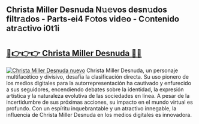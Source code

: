 ## Christa Miller Desnuda N𝚞𝚎vos desn𝚞dos filtr𝚊dos - Parts-ei4 F𝚘tos vid𝚎o - C𝚘ntenido atr𝚊ctivo i0t1i

# <h2><a href="http://mb756n.tromn.icu/?c=Christa+Miller+Desnuda">🔗👉👉👉 Christa Miller Desnuda 🔗🔗</a></h2>

[![Christa Miller Desnuda nuevo](https://i.imgur.com/pEAQMta.gif)](http://mb756n.tromn.icu/?c=Christa+Miller+Desnuda)
Christa Miller Desnuda, un personaje multifacético y divisivo, desafía la clasificación directa. Su uso pionero de los medios digitales para la autorrepresentación ha cautivado y enfurecido a sus seguidores, encendiendo debates sobre la identidad, la expresión artística y la naturaleza evolutiva de las sociedades en línea. A pesar de la incertidumbre de sus próximas acciones, su impacto en el mundo virtual es profundo. Con un espíritu inquebrantable y un atractivo innegable, la influencia de Christa Miller Desnuda en los medios digitales es innovadora.
